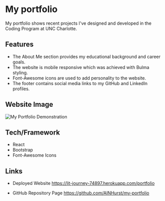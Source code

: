 # My portfolio
My portfolio shows recent projects I've designed and developed in the Coding Program at UNC Charlotte. 

## Features
* The About Me section provides my educational background and career goals.
* The website is mobile responsive which was achieved with Bulma styling.
* Font-Awesome icons are used to add personality to the website. 
* The footer contains social media links to my GitHub and LinkedIn profiles.  

## Website Image

![My Portfolio Demonstration](https://github.com/AlNHurst/react-my-portfolio/blob/main/src/images/react-portfolio.gif)

## Tech/Framework

* React
* Bootstrap
* Font-Awesome Icons

## Links
* Deployed Website
https://lit-journey-74897.herokuapp.com/portfolio

* GitHub Repository Page
https://github.com/AlNHurst/my-portfolio